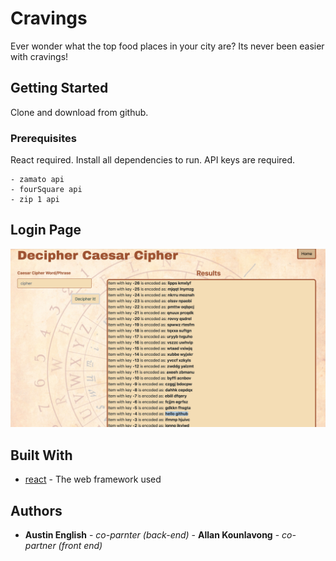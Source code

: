 # Cravings

Ever wonder what the top food places in your city are? Its never been easier with cravings!

## Getting Started

Clone and download from github.

### Prerequisites

  React required. Install all dependencies to run. API keys are required.

```
- zamato api
- fourSquare api
- zip 1 api
```

## Login Page
![cipher pages](https://github.com/AustinEnglish/Ceasar-Cipher/blob/master/Screen%20Shot%202019-02-02%20at%2012.27.55%20PM.png?raw=true "Title")



## Built With

* [react](https://reactjs.org/) - The web framework used


## Authors

* **Austin English** - *co-parnter (back-end)* - **Allan Kounlavong** - *co-partner (front end)*




